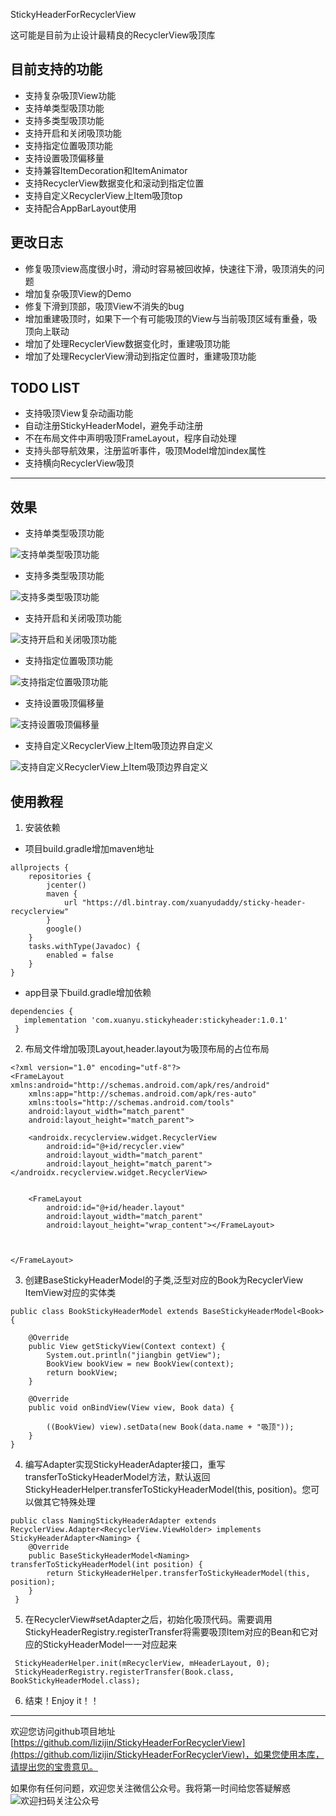 StickyHeaderForRecyclerView

这可能是目前为止设计最精良的RecyclerView吸顶库

## 目前支持的功能

- 支持复杂吸顶View功能
- 支持单类型吸顶功能
- 支持多类型吸顶功能
- 支持开启和关闭吸顶功能
- 支持指定位置吸顶功能
- 支持设置吸顶偏移量
- 支持兼容ItemDecoration和ItemAnimator
- 支持RecyclerView数据变化和滚动到指定位置
- 支持自定义RecyclerView上Item吸顶top
- 支持配合AppBarLayout使用

## 更改日志

- 修复吸顶view高度很小时，滑动时容易被回收掉，快速往下滑，吸顶消失的问题
- 增加复杂吸顶View的Demo
- 修复下滑到顶部，吸顶View不消失的bug
- 增加重建吸顶时，如果下一个有可能吸顶的View与当前吸顶区域有重叠，吸顶向上联动
- 增加了处理RecyclerView数据变化时，重建吸顶功能
- 增加了处理RecyclerView滑动到指定位置时，重建吸顶功能

## TODO LIST

- 支持吸顶View复杂动画功能
- 自动注册StickyHeaderModel，避免手动注册
- 不在布局文件中声明吸顶FrameLayout，程序自动处理
- 支持头部导航效果，注册监听事件，吸顶Model增加index属性
- 支持横向RecyclerView吸顶

---

## 效果
- 支持单类型吸顶功能

![支持单类型吸顶功能](https://cdn.jsdelivr.net/gh/lizijin/bytestation@master/dmall/stickyheadern_video1.gif)

- 支持多类型吸顶功能

![支持多类型吸顶功能](https://cdn.jsdelivr.net/gh/lizijin/bytestation@master/dmall/stickyheadern_video2.gif)

- 支持开启和关闭吸顶功能

![支持开启和关闭吸顶功能](https://cdn.jsdelivr.net/gh/lizijin/bytestation@master/dmall/stickyheadern_video3.gif)

- 支持指定位置吸顶功能

![支持指定位置吸顶功能](https://cdn.jsdelivr.net/gh/lizijin/bytestation@master/dmall/stickyheadern_video4.gif)

- 支持设置吸顶偏移量

![支持设置吸顶偏移量](https://cdn.jsdelivr.net/gh/lizijin/bytestation@master/dmall/stickyheadern_video5.gif)

- 支持自定义RecyclerView上Item吸顶边界自定义

![支持自定义RecyclerView上Item吸顶边界自定义](https://cdn.jsdelivr.net/gh/lizijin/bytestation@master/dmall/stickyheadern_video6.gif)

## 使用教程

1. 安装依赖

- 项目build.gradle增加maven地址

```
allprojects {
    repositories {
        jcenter()
        maven {
            url "https://dl.bintray.com/xuanyudaddy/sticky-header-recyclerview"
        }
        google()
    }
    tasks.withType(Javadoc) {
        enabled = false
    }
}
```
- app目录下build.gradle增加依赖

```
dependencies {
   implementation 'com.xuanyu.stickyheader:stickyheader:1.0.1'
 }
```
2. 布局文件增加吸顶Layout,header.layout为吸顶布局的占位布局

```
<?xml version="1.0" encoding="utf-8"?>
<FrameLayout xmlns:android="http://schemas.android.com/apk/res/android"
    xmlns:app="http://schemas.android.com/apk/res-auto"
    xmlns:tools="http://schemas.android.com/tools"
    android:layout_width="match_parent"
    android:layout_height="match_parent">

    <androidx.recyclerview.widget.RecyclerView
        android:id="@+id/recycler.view"
        android:layout_width="match_parent"
        android:layout_height="match_parent"></androidx.recyclerview.widget.RecyclerView>


    <FrameLayout
        android:id="@+id/header.layout"
        android:layout_width="match_parent"
        android:layout_height="wrap_content"></FrameLayout>

     
     
</FrameLayout>
```
3. 创建BaseStickyHeaderModel的子类,泛型对应的Book为RecyclerView ItemView对应的实体类

```
public class BookStickyHeaderModel extends BaseStickyHeaderModel<Book> {

    @Override
    public View getStickyView(Context context) {
        System.out.println("jiangbin getView");
        BookView bookView = new BookView(context);
        return bookView;
    }

    @Override
    public void onBindView(View view, Book data) {

        ((BookView) view).setData(new Book(data.name + "吸顶"));
    }
}

```
4. 编写Adapter实现StickyHeaderAdapter接口，重写transferToStickyHeaderModel方法，默认返回StickyHeaderHelper.transferToStickyHeaderModel(this, position)。您可以做其它特殊处理

```
public class NamingStickyHeaderAdapter extends RecyclerView.Adapter<RecyclerView.ViewHolder> implements StickyHeaderAdapter<Naming> {
    @Override
    public BaseStickyHeaderModel<Naming> transferToStickyHeaderModel(int position) {
        return StickyHeaderHelper.transferToStickyHeaderModel(this, position);
    }
 }    

```
5. 在RecyclerView#setAdapter之后，初始化吸顶代码。需要调用StickyHeaderRegistry.registerTransfer将需要吸顶Item对应的Bean和它对应的StickyHeaderModel一一对应起来

```
 StickyHeaderHelper.init(mRecyclerView, mHeaderLayout, 0);
 StickyHeaderRegistry.registerTransfer(Book.class, BookStickyHeaderModel.class);
```
6. 结束！Enjoy it！！

---


欢迎您访问github项目地址[https://github.com/lizijin/StickyHeaderForRecyclerView](https://github.com/lizijin/StickyHeaderForRecyclerView)，如果您使用本库，请提出您的宝贵意见。

如果你有任何问题，欢迎您关注微信公众号。我将第一时间给您答疑解惑
![欢迎扫码关注公众号](https://cdn.jsdelivr.net/gh/lizijin/bytestation@master/byte_station_微信公众号.jpeg)
 

